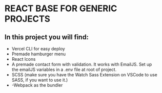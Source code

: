 # REACT BASE FOR GENERIC PROJECTS

## In this project you will find:

- Vercel CLI for easy deploy
- Premade hamburger menu
- React Icons
- A premade contact form with validation. It works with EmailJS. Set up the emailJS variables in a .env file at root of project.
- SCSS (make sure you have the Watch Sass Extension on VSCode to use SASS, if you want to use it.)
- -Webpack as the bundler
